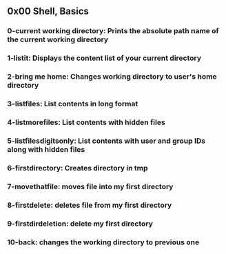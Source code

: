 ## 0x00 Shell, Basics

### 0-current working directory: Prints the absolute path name of the current working directory
### 1-listit: Displays the content list of your current directory
### 2-bring me home: Changes working directory to user's home directory
### 3-listfiles: List contents in long format 
### 4-listmorefiles: List contents with hidden files
### 5-listfilesdigitsonly: List contents with user and group IDs along with hidden files
### 6-firstdirectory: Creates directory in tmp
### 7-movethatfile: moves file into my first directory
### 8-firstdelete: deletes file from my first directory
### 9-firstdirdeletion: delete my first directory
### 10-back: changes the working directory to previous one

